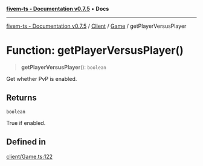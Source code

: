 [**fivem-ts - Documentation v0.7.5**](../../../../../README.md) • **Docs**

***

[fivem-ts - Documentation v0.7.5](../../../../../README.md) / [Client](../../../README.md) / [Game](../README.md) / getPlayerVersusPlayer

# Function: getPlayerVersusPlayer()

> **getPlayerVersusPlayer**(): `boolean`

Get whether PvP is enabled.

## Returns

`boolean`

True if enabled.

## Defined in

[client/Game.ts:122](https://github.com/Purpose-Dev/fivem-ts/blob/main/src/client/Game.ts#L122)
